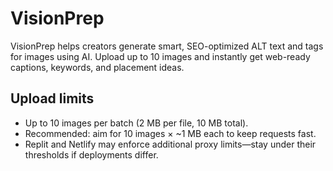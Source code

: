 # VisionPrep
VisionPrep helps creators generate smart, SEO-optimized ALT text and tags for images using AI. Upload up to 10 images and instantly get web-ready captions, keywords, and placement ideas.

## Upload limits

- Up to 10 images per batch (2 MB per file, 10 MB total).
- Recommended: aim for 10 images × ~1 MB each to keep requests fast.
- Replit and Netlify may enforce additional proxy limits—stay under their thresholds if deployments differ.
